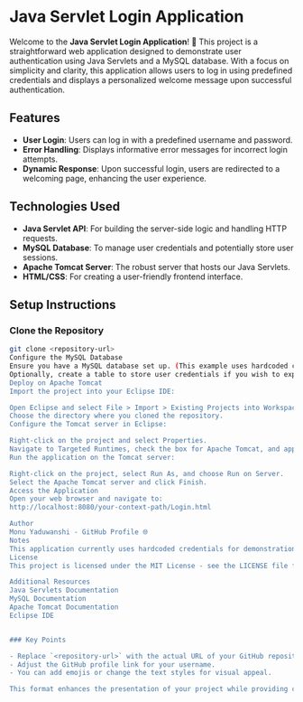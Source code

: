 # Java Servlet Login Application

Welcome to the **Java Servlet Login Application**! 🎉 This project is a straightforward web application designed to demonstrate user authentication using Java Servlets and a MySQL database. With a focus on simplicity and clarity, this application allows users to log in using predefined credentials and displays a personalized welcome message upon successful authentication.

## Features

- **User Login**: Users can log in with a predefined username and password.
- **Error Handling**: Displays informative error messages for incorrect login attempts.
- **Dynamic Response**: Upon successful login, users are redirected to a welcoming page, enhancing the user experience.

## Technologies Used

- **Java Servlet API**: For building the server-side logic and handling HTTP requests.
- **MySQL Database**: To manage user credentials and potentially store user sessions.
- **Apache Tomcat Server**: The robust server that hosts our Java Servlets.
- **HTML/CSS**: For creating a user-friendly frontend interface.

## Setup Instructions

### Clone the Repository

```bash
git clone <repository-url>
Configure the MySQL Database
Ensure you have a MySQL database set up. (This example uses hardcoded credentials for demonstration purposes.)
Optionally, create a table to store user credentials if you wish to expand the application's functionality.
Deploy on Apache Tomcat
Import the project into your Eclipse IDE:

Open Eclipse and select File > Import > Existing Projects into Workspace.
Choose the directory where you cloned the repository.
Configure the Tomcat server in Eclipse:

Right-click on the project and select Properties.
Navigate to Targeted Runtimes, check the box for Apache Tomcat, and apply the changes.
Run the application on the Tomcat server:

Right-click on the project, select Run As, and choose Run on Server.
Select the Apache Tomcat server and click Finish.
Access the Application
Open your web browser and navigate to:
http://localhost:8080/your-context-path/Login.html

Author
Monu Yaduwanshi - GitHub Profile 🌐
Notes
This application currently uses hardcoded credentials for demonstration purposes. It can be expanded to include database-driven authentication for a more robust solution.
License
This project is licensed under the MIT License - see the LICENSE file for details.

Additional Resources
Java Servlets Documentation
MySQL Documentation
Apache Tomcat Documentation
Eclipse IDE


### Key Points

- Replace `<repository-url>` with the actual URL of your GitHub repository.
- Adjust the GitHub profile link for your username.
- You can add emojis or change the text styles for visual appeal.

This format enhances the presentation of your project while providing clear instructions and useful information to potential users and contributors. Let me know if you need any more adjustments!
